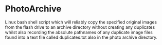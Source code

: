 # PhotoArchive
Linux bash shell script which will reliably copy the specified original images from the flash drive to an archive directory without creating any duplicates whilst also recording the absolute pathnames of any duplicate image files found into a text file called duplicates.txt also in the photo archive directory.
